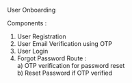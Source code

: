 User Onboarding 

Components : 
1) User Registration 
2) User Email Verification using OTP 
3) User Login
4) Forgot Password Route :   
   a) OTP verification for password reset   
   b) Reset Password if OTP verified   

   
